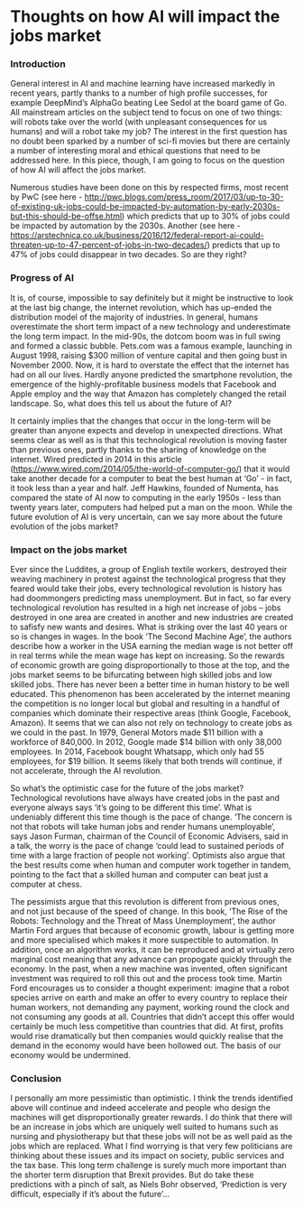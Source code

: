# Thoughts on how AI will impact the jobs market

### Introduction

General interest in AI and machine learning have increased markedly in recent years, partly thanks to a number of high profile successes, for example DeepMind’s AlphaGo beating Lee Sedol at the board game of Go. All mainstream articles on the subject tend to focus on one of two things: will robots take over the world (with unpleasant consequences for us humans) and will a robot take my job? The interest in the first question has no doubt been sparked by a number of sci-fi movies but there are certainly a number of interesting moral and ethical questions that need to be addressed here. In this piece, though, I am going to focus on the question of how AI will affect the jobs market.

Numerous studies have been done on this by respected firms, most recent by PwC (see here - http://pwc.blogs.com/press_room/2017/03/up-to-30-of-existing-uk-jobs-could-be-impacted-by-automation-by-early-2030s-but-this-should-be-offse.html) which predicts that up to 30% of jobs could be impacted by automation by the 2030s. Another (see here - https://arstechnica.co.uk/business/2016/12/federal-report-ai-could-threaten-up-to-47-percent-of-jobs-in-two-decades/) predicts that up to 47% of jobs could disappear in two decades. So are they right? 

### Progress of AI

It is, of course, impossible to say definitely but it might be instructive to look at the last big change, the internet revolution, which has up-ended the distribution model of the majority of industries. In general, humans overestimate the short term impact of a new technology and underestimate the long term impact. In the mid-90s, the dotcom boom was in full swing and formed a classic bubble. Pets.com was a famous example, launching in August 1998, raising $300 million of venture capital and then going bust in November 2000. Now, it is hard to overstate the effect that the internet has had on all our lives. Hardly anyone predicted the smartphone revolution, the emergence of the highly-profitable business models that Facebook and Apple employ and the way that Amazon has completely changed the retail landscape. So, what does this tell us about the future of AI?

It certainly implies that the changes that occur in the long-term will be greater than anyone expects and develop in unexpected directions. What seems clear as well as is that this technological revolution is moving faster than previous ones, partly thanks to the sharing of knowledge on the internet. Wired predicted in 2014 in this article (https://www.wired.com/2014/05/the-world-of-computer-go/) that it would take another decade for a computer to beat the best human at ‘Go’ - in fact, it took less than a year and half. Jeff Hawkins, founded of Numenta, has compared the state of AI now to computing in the early 1950s - less than twenty years later, computers had helped put a man on the moon. While the future evolution of AI is very uncertain, can we say more about the future evolution of the jobs market?

### Impact on the jobs market

Ever since the Luddites, a group of English textile workers, destroyed their weaving machinery in protest against the technological progress that they feared would take their jobs, every technological revolution is history has had doommongers predicting mass unemployment. But in fact, so far every technological revolution has resulted in a high net increase of jobs – jobs destroyed in one area are created in another and new industries are created to safisfy new wants and desires. What is striking over the last 40 years or so is changes in wages. In the book ‘The Second Machine Age’, the authors  describe how a worker in the USA earning the median wage is not better off in real terms while the mean wage has kept on increasing. So the rewards of economic growth are going disproportionally to those at the top, and the jobs market seems to be bifurcating between high skilled jobs and low skilled jobs. There has never been a better time in human history to be well educated. This phenomenon has been accelerated by the internet meaning the competition is no longer local but global and resulting in a handful of companies which dominate their respective areas (think Google, Facebook, Amazon). It seems that we can also not rely on technology to create jobs as we could in the past. In 1979, General Motors made $11 billion with a workforce of 840,000. In 2012, Google made $14 billion with only 38,000 employees. In 2014, Facebook bought Whatsapp, which only had 55 employees, for $19 billion. It seems likely that both trends will continue, if not accelerate, through the AI revolution.

So what’s the optimistic case for the future of the jobs market? Technological revolutions have always have created jobs in the past and everyone always says ‘it’s going to be different this time’. What is undeniably different this time though is the pace of change. ‘The concern is not that robots will take human jobs and render humans unemployable’, says Jason Furman, chairman of the Council of Economic Advisers, said in a talk, the worry is the pace of change ‘could lead to sustained periods of time with a large fraction of people not working’. Optimists also argue that the best results come when human and computer work together in tandem, pointing to the fact that a skilled human and computer can beat just a computer at chess.

The pessimists argue that this revolution is different from previous ones, and not just because of the speed of change. In this book, ‘The Rise of the Robots: Technology and the Threat of Mass Unemployment’, the author Martin Ford argues that because of economic growth, labour is getting more and more specialised which makes it more suspectible to automation. In addition, once an algorithm works, it can be reproduced and at virtually zero marginal cost meaning that any advance can propogate quickly through the economy. In the past, when a new machine was invented, often significant investment was required to roll this out and the process took time. Martin Ford encourages us to consider a thought experiment: imagine that a robot species arrive on earth and make an offer to every country to replace their human workers, not demanding any payment, working round the clock and not consuming any goods at all. Countries that didn’t accept this offer would certainly be much less competitive than countries that did. At first, profits would rise dramatically but then companies would quickly realise that the demand in the economy would have been hollowed out. The basis of our economy would be undermined.

### Conclusion

I personally am more pessimistic than optimistic. I think the trends identified above will continue and indeed accelerate and people who design the machines will get disproportionally greater rewards. I do think that there will be an increase in jobs which are uniquely well suited to humans such as nursing and physiotherapy but that these jobs will not be as well paid as the jobs which are replaced. What I find worrying is that very few politicians are thinking about these issues and its impact on society, public services and the tax base. This long term challenge is surely much more important than the shorter term disruption that Brexit provides. But do take these predictions with a pinch of salt, as Niels Bohr observed, ‘Prediction is very difficult, especially if it’s about the future’…
